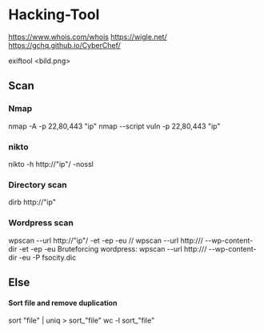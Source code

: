 ﻿# Hacking-Tool
https://www.whois.com/whois
https://wigle.net/
https://gchq.github.io/CyberChef/

exiftool <bild.png>

## Scan
### Nmap
nmap -A -p 22,80,443 "ip"
nmap --script vuln -p 22,80,443 "ip"
### nikto
nikto -h http://"ip"/ -nossl
### Directory scan
dirb http://"ip"
### Wordpress scan
wpscan --url http://"ip"/ -et -ep -eu // wpscan --url http://<ip>/ --wp-content-dir -et -ep -eu
Bruteforcing wordpress:
  wpscan --url http://<ip>/ --wp-content-dir -eu -P fsocity.dic
  
## Else

#### Sort file and remove duplication
sort "file" | uniq > sort_"file"
wc -l sort_"file"
